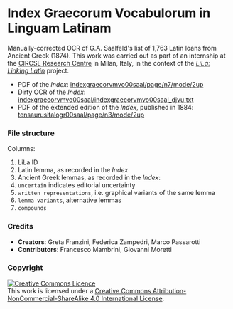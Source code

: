 # Index Graecorum Vocabulorum in Linguam Latinam	

Manually-corrected OCR of G.A. Saalfeld's list of 1,763 Latin loans from Ancient Greek (1874). This work was carried out as part of an internship at the [CIRCSE Research Centre](https://centridiricerca.unicatt.it/circse_index.html) in Milan, Italy, in the context of the [_LiLa: Linking Latin_](https://lila-erc.eu/) project.

- PDF of the _Index_: [indexgraecorvmvo00saal/page/n7/mode/2up](https://archive.org/details/indexgraecorvmvo00saal/page/n7/mode/2up)
- Dirty OCR of the _Index_: [indexgraecorvmvo00saal/indexgraecorvmvo00saal_djvu.txt](https://ia800300.us.archive.org/35/items/indexgraecorvmvo00saal/indexgraecorvmvo00saal_djvu.txt) 
- PDF of the extended edition of the _Index_, published in 1884: [tensaurusitalogr00saal/page/n3/mode/2up](https://archive.org/details/tensaurusitalogr00saal/page/n3/mode/2up)

### File structure
Columns:

1. LiLa ID
2. Latin lemma, as recorded in the _Index_
3. Ancient Greek lemmas, as recorded in the _Index_:
  4. `uncertain` indicates editorial uncertainty
  5. `written representations`, i.e. graphical variants of the same lemma
  6. `lemma variants`, alternative lemmas
  7. `compounds` 
<!--8. LSJ CITE URN: https://raw.githubusercontent.com/Eumaeus/cite_lsj_cex/master/lsj_index.txt-->

### Credits

- **Creators**: Greta Franzini, Federica Zampedri, Marco Passarotti
- **Contributors**: Francesco Mambrini, Giovanni Moretti

<!--### Citation-->
<!--To cite this data-set, you can adapt the following:-->
<!--Franzini, G., Zampedri, F., Passarotti, M. (2020) <em>Index Graecorum Vocabulorum in Linguam Latinam: Manually-corrected OCR of G.A. Saalfeld's list of 1,763 Latin loans from Ancient Greek (1874), mapped to the</em> LiLa: Linking Latin <em>lemma bank and the</em> Liddell-Scott Jones CITE Application. DOI: doi here-->


### Copyright

<a rel="license" href="http://creativecommons.org/licenses/by-nc-sa/4.0/"><img alt="Creative Commons Licence" style="border-width:0" src="https://i.creativecommons.org/l/by-nc-sa/4.0/88x31.png" /></a><br />This work is licensed under a <a rel="license" href="http://creativecommons.org/licenses/by-nc-sa/4.0/">Creative Commons Attribution-NonCommercial-ShareAlike 4.0 International License</a>.
